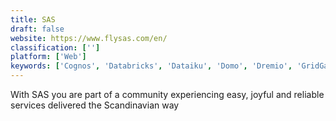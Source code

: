 ```yaml
---
title: SAS
draft: false 
website: https://www.flysas.com/en/
classification: ['']
platform: ['Web']
keywords: ['Cognos', 'Databricks', 'Dataiku', 'Domo', 'Dremio', 'GridGain In-Memory Data Fabric', 'Looker', 'MicroStrategy', 'Paxata', 'Qlik', 'Qlikview', 'RapidMiner', 'Sisense', 'TIBCO Spotfire', 'Tableau', 'Talend', 'Trifacta', 'datarobot']
---
```

With SAS you are part of a community experiencing easy, joyful and reliable services delivered the Scandinavian way